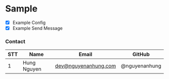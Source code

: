 # Sample

- [x] Example Config
- [x] Example Send Message

### Contact

| STT | Name        | Email                | GitHub        |
|-----|-------------|----------------------|---------------|
| 1   | Hung Nguyen | dev@nguyenanhung.com | @nguyenanhung |
